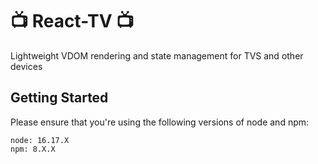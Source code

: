 📺 React-TV 📺
===
Lightweight VDOM rendering and state management for TVS and other devices

## Getting Started


Please ensure that you're using the following versions of node and npm: 
```
node: 16.17.X
npm: 8.X.X
```

